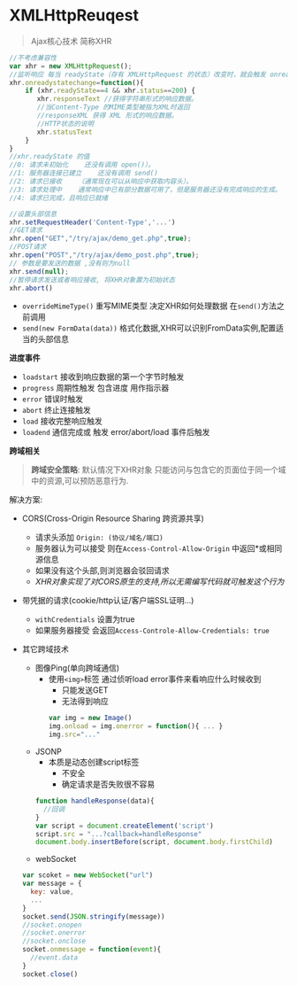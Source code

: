 # XMLHttpReuqest
>Ajax核心技术 简称XHR
```javascript
//不考虑兼容性
var xhr = new XMLHttpRequest(); 
//监听响应 每当 readyState（存有 XMLHttpRequest 的状态）改变时，就会触发 onreadystatechange 事件。
xhr.onreadystatechange=function(){ 
    if (xhr.readyState==4 && xhr.status==200) {  
       xhr.responseText //获得字符串形式的响应数据。 
       //当Content-Type 的MIME类型被指为XML时返回
       //responseXML 获得 XML 形式的响应数据。
       //HTTP状态的说明
       xhr.statusText
    }
}
//xhr.readyState 的值
//0: 请求未初始化    还没有调用 open()）。
//1: 服务器连接已建立    还没有调用 send()
//2: 请求已接收    （通常现在可以从响应中获取内容头）。
//3: 请求处理中    通常响应中已有部分数据可用了，但是服务器还没有完成响应的生成。
//4: 请求已完成，且响应已就绪

//设置头部信息
xhr.setRequestHeader('Content-Type','...')
//GET请求
xhr.open("GET","/try/ajax/demo_get.php",true); 
//POST请求
xhr.open("POST","/try/ajax/demo_post.php",true); 
// 参数是要发送的数据 ,没有则为null
xhr.send(null);
//暂停请求发送或者响应接收, 将XHR对象置为初始状态
xhr.abort()


```
- `overrideMimeType()` 重写MIME类型 决定XHR如何处理数据 在`send()`方法之前调用
- `send(new FormData(data))` 格式化数据,XHR可以识别FromData实例,配置适当的头部信息

**进度事件**
 - `loadstart` 接收到响应数据的第一个字节时触发
 - `progress` 周期性触发 包含进度 用作指示器
 - `error` 错误时触发
 - `abort` 终止连接触发
 - `load` 接收完整响应触发
 - `loadend` 通信完成或 触发 error/abort/load 事件后触发

**跨域相关**
>**跨域安全策略**: 默认情况下XHR对象 只能访问与包含它的页面位于同一个域中的资源,可以预防恶意行为.

解决方案:
- CORS(Cross-Origin Resource Sharing 跨资源共享)
  - 请求头添加 `Origin: (协议/域名/端口)`
  - 服务器认为可以接受 则在`Access-Control-Allow-Origin` 中返回*或相同源信息
  - 如果没有这个头部,则浏览器会驳回请求
  - *XHR对象实现了对CORS原生的支持,所以无需编写代码就可触发这个行为*
- 带凭据的请求(cookie/http认证/客户端SSL证明...)
  - `withCredentials` 设置为true
  - 如果服务器接受 会返回`Access-Controle-Allow-Credentials: true`

- 其它跨域技术
  - 图像Ping(单向跨域通信)
    - 使用`<img>`标签 通过侦听load error事件来看响应什么时候收到
      - 只能发送GET
      - 无法得到响应
      ```javascript
      var img = new Image()
      img.onload = img.onerror = function(){ ... }
      img.src="..."
      ```
  - JSONP
    - 本质是动态创建script标签
      - 不安全
      - 确定请求是否失败很不容易
    ```javascript
    function handleResponse(data){
      //回调
    }
    var script = document.createElement('script')
    script.src = "...?callback=handleResponse"
    document.body.insertBefore(script, document.body.firstChild)
    ```
  - webSocket
  ```javascript
  var scoket = new WebSocket("url")
  var message = {
    key: value,
    ...
  }
  socket.send(JSON.stringify(message))
  //socket.onopen
  //socket.onerror
  //socket.onclose
  socket.onmessage = function(event){
    //event.data
  }
  socket.close()
  ```